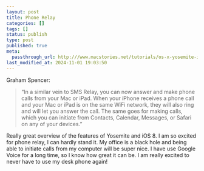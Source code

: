 ```yaml
---
layout: post
title: Phone Relay
categories: []
tags: []
status: publish
type: post
published: true
meta:
  passthrough_url: http:///www.macstories.net/tutorials/os-x-yosemite-ios-8-continuity-explained-handoff-instant-hotspot-sms-phone-relay/
last_modified_at: 2024-11-01 19:03:50
---
```


Graham Spencer:


>“In a similar vein to SMS Relay, you can now answer and make phone calls from your Mac or iPad. When your iPhone receives a phone call and your Mac or iPad is on the same WiFi network, they will also ring and will let you answer the call. The same goes for making calls, which you can initiate from Contacts, Calendar, Messages, or Safari on any of your devices.”



Really great overview of the features of Yosemite and iOS 8. I am so excited for phone relay, I can hardly stand it. My office is a black hole and being able to initiate calls from my computer will be super nice. I have use Google Voice for a long time, so I know how great it can be. I am really excited to never have to use my desk phone again!
